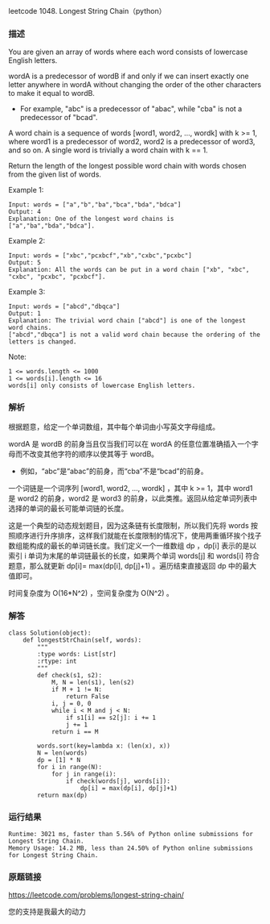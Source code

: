 leetcode  1048. Longest String Chain（python）




### 描述

You are given an array of words where each word consists of lowercase English letters.

wordA is a predecessor of wordB if and only if we can insert exactly one letter anywhere in wordA without changing the order of the other characters to make it equal to wordB.

* For example, "abc" is a predecessor of "abac", while "cba" is not a predecessor of "bcad".

A word chain is a sequence of words [word1, word2, ..., wordk] with k >= 1, where word1 is a predecessor of word2, word2 is a predecessor of word3, and so on. A single word is trivially a word chain with k == 1.

Return the length of the longest possible word chain with words chosen from the given list of words.



Example 1:

	Input: words = ["a","b","ba","bca","bda","bdca"]
	Output: 4
	Explanation: One of the longest word chains is ["a","ba","bda","bdca"].

	
Example 2:


	Input: words = ["xbc","pcxbcf","xb","cxbc","pcxbc"]
	Output: 5
	Explanation: All the words can be put in a word chain ["xb", "xbc", "cxbc", "pcxbc", "pcxbcf"].

Example 3:

	Input: words = ["abcd","dbqca"]
	Output: 1
	Explanation: The trivial word chain ["abcd"] is one of the longest word chains.
	["abcd","dbqca"] is not a valid word chain because the ordering of the letters is changed.

	



Note:

	1 <= words.length <= 1000
	1 <= words[i].length <= 16
	words[i] only consists of lowercase English letters.


### 解析


根据题意，给定一个单词数组，其中每个单词由小写英文字母组成。

wordA 是 wordB 的前身当且仅当我们可以在 wordA 的任意位置准确插入一个字母而不改变其他字符的顺序以使其等于 wordB。

* 例如，“abc”是“abac”的前身，而“cba”不是“bcad”的前身。

一个词链是一个词序列 [word1, word2, ..., wordk] ，其中 k >= 1，其中 word1 是 word2 的前身，word2 是 word3 的前身，以此类推。返回从给定单词列表中选择的单词的最长可能单词链的长度。

这是一个典型的动态规划题目，因为这条链有长度限制，所以我们先将  words 按照顺序进行升序排序，这样我们就能在长度限制的情况下，使用两重循环挨个找子数组能构成的最长的单词链长度。我们定义一个一维数组 dp ，dp[i] 表示的是以索引 i 单词为末尾的单词链最长的长度，如果两个单词 words[j] 和 words[i] 符合题意，那么就更新 dp[i]=  max(dp[i], dp[j]+1) 。遍历结束直接返回 dp 中的最大值即可。

时间复杂度为 O(16\*N^2) ，空间复杂度为 O(N^2) 。


### 解答
				
	class Solution(object):
	    def longestStrChain(self, words):
	        """
	        :type words: List[str]
	        :rtype: int
	        """
	        def check(s1, s2):
	            M, N = len(s1), len(s2)
	            if M + 1 != N:
	                return False
	            i, j = 0, 0
	            while i < M and j < N:
	                if s1[i] == s2[j]: i += 1
	                j += 1
	            return i == M
	
	        words.sort(key=lambda x: (len(x), x))
	        N = len(words)
	        dp = [1] * N  
	        for i in range(N):
	            for j in range(i):
	                if check(words[j], words[i]):
	                    dp[i] = max(dp[i], dp[j]+1)
	        return max(dp)

            	      
			
### 运行结果


	Runtime: 3021 ms, faster than 5.56% of Python online submissions for Longest String Chain.
	Memory Usage: 14.2 MB, less than 24.50% of Python online submissions for Longest String Chain.

### 原题链接


https://leetcode.com/problems/longest-string-chain/


您的支持是我最大的动力

